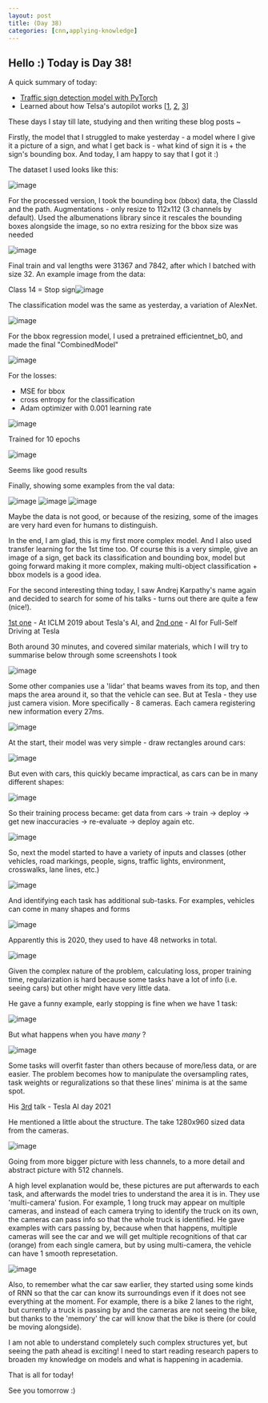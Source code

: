 ```yaml
---
layout: post
title: (Day 38) 
categories: [cnn,applying-knowledge]
---
```


## Hello :) Today is Day 38!
A quick summary of today:
* [Traffic sign detection model with PyTorch](https://www.kaggle.com/code/divakaivan12/traffic-sign-classification-and-bbox-model-pytorch)
* Learned about how Telsa's autopilot works [[1](https://slideslive.com/38917690/multitask-learning-in-the-wilderness), [2](https://youtu.be/hx7BXih7zx8), [3](https://youtu.be/j0z4FweCy4M)]


These days I stay till late, studying and then writing these blog posts ~ 

Firstly, the model that I struggled to make yesterday - a model where I give it a picture of a sign, and what I get back is - what kind of sign it is + the sign's bounding box. And today, I am happy to say that I got it :) 

The dataset I used looks like this:

![image](https://github.com/user-attachments/assets/07596144-dc29-461b-9b50-e145265b565d)

For the processed version, I took the bounding box (bbox) data, the ClassId and the path. 
Augmentations - only resize to 112x112 (3 channels by default). Used the albumenations library since it rescales the bounding boxes alongside the image, so no extra resizing for the bbox size was needed

![image](https://github.com/user-attachments/assets/f72e60c3-04ce-44b7-b77d-b259291f8c44)

Final train and val lengths were 31367 and 7842, after which I batched with size 32.
An example image from the data:

Class 14 = Stop sign![image](https://github.com/user-attachments/assets/8630facd-37ef-4a96-b939-c885d2fd1213)

The classification model was the same as yesterday, a variation of AlexNet. 

![image](https://github.com/user-attachments/assets/6d36e3a6-b8f5-4591-8485-06cac772aa7b)

For the bbox regression model, I used a pretrained efficientnet_b0, and made the final "CombinedModel"

![image](https://github.com/user-attachments/assets/92837be4-5546-46de-a051-fa86f2f19c22)

For the losses:
- MSE for bbox
- cross entropy for the classification
- Adam optimizer with 0.001 learning rate

![image](https://github.com/user-attachments/assets/04b18eee-a536-4537-a49b-1a355d69793b)

Trained for 10 epochs

![image](https://github.com/user-attachments/assets/c12cbd66-13c8-4ff7-b960-da2c0295b09e)

Seems like good results

Finally, showing some examples from the val data:

![image](https://github.com/user-attachments/assets/af7c900a-9bcf-4b2f-b48f-be51ce99368d)
![image](https://github.com/user-attachments/assets/f0953aa8-3596-49c3-8dde-fe21b0890515)
![image](https://github.com/user-attachments/assets/4f9df138-207c-4730-adff-71dc0c741125)

Maybe the data is not good, or because of the resizing, some of the images are very hard even for humans to distinguish.

In the end, I am glad, this is my first more complex model. And I also used transfer learning for the 1st time too. Of course this is a very simple, give an image of a sign, get back its classification and bounding box, model but going forward making it more complex, making multi-object classification + bbox models is a good idea. 

For the second interesting thing today, I saw Andrej Karpathy's name again and decided to search for some of his talks - turns out there are quite a few (nice!).

[1st one](https://slideslive.com/38917690/multitask-learning-in-the-wilderness) - At ICLM 2019 about Tesla's AI, and [2nd one](https://youtu.be/hx7BXih7zx8) - AI for Full-Self Driving at Tesla

Both around 30 minutes, and covered similar materials, which I will try to summarise below through some screenshots I took

![image](https://github.com/user-attachments/assets/6d972f99-9130-4083-bf8f-0f54b623810f)

Some other companies use a 'lidar' that beams waves from its top, and then maps the area around it, so that the vehicle can see. But at Tesla - they use just camera vision. More specifically - 8 cameras. Each camera registering new information every 27ms.

![image](https://github.com/user-attachments/assets/f6b59a61-8dcb-40d9-bb0f-68e87504685a)

At the start, their model was very simple - draw rectangles around cars:

![image](https://github.com/user-attachments/assets/051592e8-5505-44fc-97f0-9ff52392ccb7)

But even with cars, this quickly became impractical, as cars can be in many different shapes:

![image](https://github.com/user-attachments/assets/59f6e2dc-8ba3-415d-bdc3-061bf5628e55)

So their training process became: get data from cars -> train -> deploy -> get new inaccuracies -> re-evaluate -> deploy again etc.

![image](https://github.com/user-attachments/assets/51a4e5af-f9df-4860-a7fa-5f1c5b522b08)

So, next the model started to have a variety of inputs and classes (other vehicles, road markings, people, signs, traffic lights, environment, crosswalks, lane lines, etc.)

![image](https://github.com/user-attachments/assets/351ea300-27e5-4b47-8d38-24eee06ab666)

And identifying each task has additional sub-tasks. For examples, vehicles can come in many shapes and forms

![image](https://github.com/user-attachments/assets/5644ce32-3f00-47b4-823b-f4fd1b545dca)

Apparently this is 2020, they used to have 48 networks in total. 

![image](https://github.com/user-attachments/assets/124b0ad6-75e7-47ed-9991-670f25aeeda8)

Given the complex nature of the problem, calculating loss, proper training time, regularization is hard because some tasks have a lot of info (i.e. seeing cars) but other might have very little data. 

He gave a funny example, early stopping is fine when we have 1 task:

![image](https://github.com/user-attachments/assets/e8e8630d-1045-4ba9-9775-8e7907b0d6e7)

But what happens when you have *many* ?

![image](https://github.com/user-attachments/assets/7400dcef-9429-448f-b619-b9a176797e02)

Some tasks will overfit faster than others because of more/less data, or are easier. The problem becomes how to manipulate the oversampling rates, task weights or reguralizations so that these lines' minima is at the same spot. 

His [3rd](https://youtu.be/j0z4FweCy4M) talk - Tesla AI day 2021

He mentioned a little about the structure. The take 1280x960 sized data from the cameras.

![image](https://github.com/user-attachments/assets/2d90f7ee-ef53-4563-a7e8-b58d2c8aeb10)

Going from more bigger picture with less channels, to a more detail and abstract picture with 512 channels. 

A high level explanation would be, these pictures are put afterwards to each task, and afterwards the model tries to understand the area it is in. They use 'multi-camera' fusion. For example, 1 long truck may appear on multiple cameras, and instead of each camera trying to identify the truck on its own, the cameras can pass info so that the whole truck is identified. He gave examples with cars passing by, because when that happens, multiple cameras will see the car and we will get multiple recognitions of that car (orange) from each single camera, but by using multi-camera, the vehicle can have 1 smooth represetation.

![image](https://github.com/user-attachments/assets/359af8b7-2cda-417b-b418-bc203034cc1d)

Also, to remember what the car saw earlier, they started using some kinds of RNN so that the car can know its surroundings even if it does not see everything at the moment. For example, there is a bike 2 lanes to the right, but currently a truck is passing by and the cameras are not seeing the bike, but thanks to the 'memory' the car will know that the bike is there (or could be moving alongside). 

I am not able to understand completely such complex structures yet, but seeing the path ahead is exciting! I need to start reading research papers to broaden my knowledge on models and what is happening in academia. 

That is all for today!

See you tomorrow :) 
